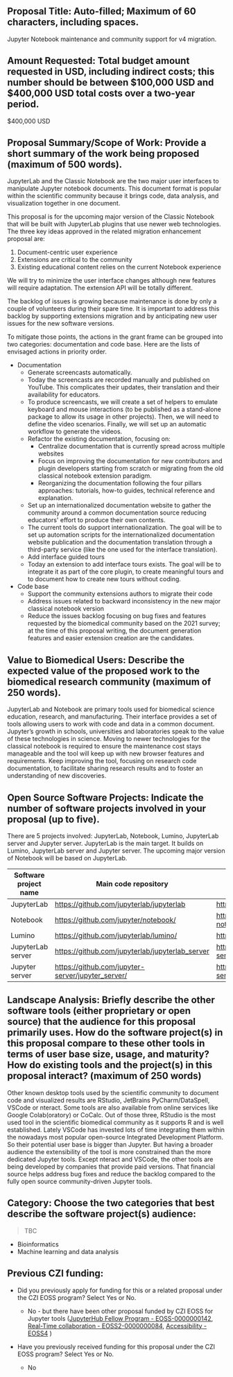 ## Proposal Title: Auto-filled; Maximum of 60 characters, including spaces.

Jupyter Notebook maintenance and community support for v4 migration.

## Amount Requested: Total budget amount requested in USD, including indirect costs; this number should be between $100,000 USD and $400,000 USD total costs over a two-year period.

$400,000 USD

## Proposal Summary/Scope of Work: Provide a short summary of the work being proposed (maximum of 500 words).

JupyterLab and the Classic Notebook are the two major user interfaces to manipulate Jupyter notebook documents. This document format is popular within the scientific community because it brings code, data analysis, and visualization together in one document.

This proposal is for the upcoming major version of the Classic Notebook that will be built with JupyterLab plugins that use newer web technologies. The three key ideas approved in the related migration enhancement proposal are:

1. Document-centric user experience
2. Extensions are critical to the community
3. Existing educational content relies on the current Notebook experience

We will try to minimize the user interface changes although new features will require adaptation. The extension API will be totally different.

The backlog of issues is growing because maintenance is done by only a couple of volunteers during their spare time. It is important to address this backlog by supporting extensions migration and by anticipating new user issues for the new software versions.

To mitigate those points, the actions in the grant frame can be grouped into two categories: documentation and code base. Here are the lists of envisaged actions in priority order.

- Documentation
  - Generate screencasts automatically.
  - Today the screencasts are recorded manually and published on YouTube. This complicates their updates, their translation and their availability for educators.
  - To produce screencasts, we will create a set of helpers to emulate keyboard and mouse interactions (to be published as a stand-alone package to allow its usage in other projects). Then, we will need to define the video scenarios. Finally, we will set up an automatic workflow to generate the videos.
  - Refactor the existing documentation, focusing on:
    - Centralize documentation that is currently spread across multiple websites
    - Focus on improving the documentation for new contributors and plugin developers starting from scratch or migrating from the old classical notebook extension paradigm.
    - Reorganizing the documentation following the four pillars approaches: tutorials, how-to guides, technical reference and explanation.
  - Set up an internationalized documentation website to gather the community around a common documentation source reducing educators' effort to produce their own contents.
  - The current tools do support internationalization. The goal will be to set up automation scripts for the internationalized documentation website publication and the documentation translation through a third-party service (like the one used for the interface translation).
  - Add interface guided tours
  - Today an extension to add interface tours exists. The goal will be to integrate it as part of the core plugin, to create meaningful tours and to document how to create new tours without coding.
- Code base
  - Support the community extensions authors to migrate their code
  - Address issues related to backward inconsistency in the new major classical notebook version
  - Reduce the issues backlog focusing on bug fixes and features requested by the biomedical community based on the 2021 survey; at the time of this proposal writing, the document generation features and easier extension creation are the candidates.

## Value to Biomedical Users: Describe the expected value of the proposed work to the biomedical research community (maximum of 250 words).

JupyterLab and Notebook are primary tools used for biomedical science education, research, and manufacturing. Their interface provides a set of tools allowing users to work with code and data in a common document. Jupyter’s growth in schools, universities and laboratories speak to the value of these technologies in science.
Moving to newer technologies for the classical notebook is required to ensure the maintenance cost stays manageable and the tool will keep up with new browser features and requirements.
Keep improving the tool, focusing on research code documentation, to facilitate sharing research results and to foster an understanding of new discoveries.

## Open Source Software Projects: Indicate the number of software projects involved in your proposal (up to five).

There are 5 projects involved: JupyterLab, Notebook, Lumino, JupyterLab server and Jupyter server. JupyterLab is the main target. It builds on Lumino, JupyterLab server and Jupyter server. The upcoming major version of Notebook will be based on JupyterLab.

| Software project name | Main code repository | Homepage |
| --- | --- | --- |
| JupyterLab | https://github.com/jupyterlab/jupyterlab |  https://jupyterlab.readthedocs.io/ |
| Notebook | https://github.com/jupyter/notebook/ | https://jupyter-notebook.readthedocs.io/ |
| Lumino | https://github.com/jupyterlab/lumino/ | https://lumino.readthedocs.io/ |
| JupyterLab server | https://github.com/jupyterlab/jupyterlab_server | https://jupyterlab-server.readthedocs.io/ |
| Jupyter server | https://github.com/jupyter-server/jupyter_server/ | https://jupyter-server.readthedocs.io/ |


## Landscape Analysis: Briefly describe the other software tools (either proprietary or open source) that the audience for this proposal primarily uses. How do the software project(s) in this proposal compare to these other tools in terms of user base size, usage, and maturity? How do existing tools and the project(s) in this proposal interact? (maximum of 250 words)

Other known desktop tools used by the scientific community to document code and visualized results are RStudio, JetBrains PyCharm/DataSpell, VSCode or nteract. Some tools are also available from online services like Google Colab(oratory) or CoCalc. Out of those three, RStudio is the most used tool in the scientific biomedical community as it supports R and is well established.
Lately VSCode has invested lots of time integrating them within the nowadays most popular open-source Integrated Development Platform. So their potential user base is bigger than Jupyter. But having a broader audience the extensibility of the tool is more constrained than the more dedicated Jupyter tools.
Except nteract and VSCode, the other tools are being developed by companies that provide paid versions. That financial source helps address bug fixes and reduce the backlog compared to the fully open source community-driven Jupyter tools.

## Category: Choose the two categories that best describe the software project(s) audience:

> TBC

- Bioinformatics
- Machine learning and data analysis

## Previous CZI funding:

- Did you previously apply for funding for this or a related proposal under the CZI EOSS program? Select Yes or No.
  - No - but there have been other proposal funded by CZI EOSS for Jupyter tools ([JupyterHub Fellow Program - EOSS-0000000142](https://chanzuckerberg.com/eoss/proposals/jupyterhub-contributor-in-residence-program/), [Real-Time collaboration - EOSS2-0000000084](https://chanzuckerberg.com/eoss/proposals/real-time-collaboration-in-jupyter/), [Accessibility - EOSS4](https://chanzuckerberg.com/eoss/proposals/inclusive-and-accessible-scientific-computing-in-the-jupyter-ecosystem/)
)

- Have you previously received funding for this proposal under the CZI EOSS program? Select Yes or No.
  - No
